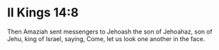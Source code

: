 # II Kings 14:8

Then Amaziah sent messengers to Jehoash the son of Jehoahaz, son of Jehu, king of Israel, saying, Come, let us look one another in the face.
